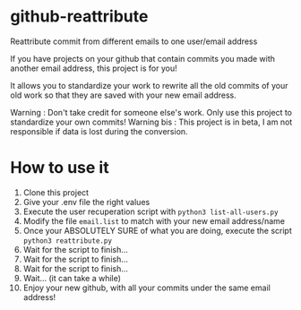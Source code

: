 # github-reattribute
Reattribute commit from different emails to one user/email address

If you have projects on your github that contain commits you made with another email address, this project is for you!

It allows you to standardize your work to rewrite all the old commits of your old work so that they are saved with your new email address.

Warning : Don't take credit for someone else's work. Only use this project to standardize your own commits!
Warning bis : This project is in beta, I am not responsible if data is lost during the conversion.

# How to use it
1. Clone this project
2. Give your .env file the right values
3. Execute the user recuperation script with `python3 list-all-users.py`
4. Modify the file `email.list` to match with your new email address/name
5. Once your ABSOLUTELY SURE of what you are doing, execute the script `python3 reattribute.py`
6. Wait for the script to finish...
7. Wait for the script to finish...
8. Wait for the script to finish...
9. Wait... (it can take a while)
10. Enjoy your new github, with all your commits under the same email address!